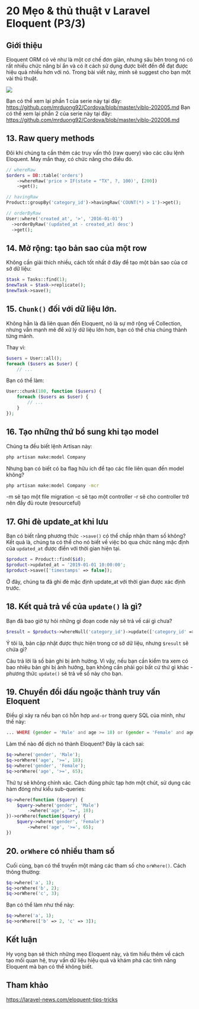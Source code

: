 # 20 Mẹo & thủ thuật v Laravel Eloquent (P3/3)

## Giới thiệu
Eloquent ORM có vẻ như là một cơ chế đơn giản, nhưng sâu bên trong nó có rất nhiều chức năng bí ẩn và có ít cách sử dụng được biết đến để đạt được hiệu quả nhiều hơn với nó. Trong bài viết này, mình sẽ suggest cho bạn một vài thủ thuật.

![](https://laptrinhsieutoc.com/wp-content/uploads/2019/12/xu-ly-du-lieu-voi-eloquent-ORM-trong-laravel-1280x720.jpg)

Bạn có thể xem lại phần 1 của serie này tại đây: https://github.com/mrduong92/Cordova/blob/master/viblo-202005.md
Bạn có thể xem lại phần 2 của serie này tại đây: https://github.com/mrduong92/Cordova/blob/master/viblo-202006.md

## 13. Raw query methods
Đôi khi chúng ta cần thêm các truy vấn thô (raw query) vào các câu lệnh Eloquent. May mắn thay, có chức năng cho điều đó.

```php
// whereRaw
$orders = DB::table('orders')
    ->whereRaw('price > IF(state = "TX", ?, 100)', [200])
    ->get();

// havingRaw
Product::groupBy('category_id')->havingRaw('COUNT(*) > 1')->get();

// orderByRaw
User::where('created_at', '>', '2016-01-01')
  ->orderByRaw('(updated_at - created_at) desc')
  ->get();
```

## 14. Mở rộng: tạo bản sao của một row

 Không cần giải thích nhiều, cách tốt nhất ở đây để tạo một bản sao của cơ sở dữ liệu:

```php
$task = Tasks::find(1);
$newTask = $task->replicate();
$newTask->save();
```

## 15. `Chunk()` đối với dữ liệu lớn.

Không hẳn là đã liên quan đến Eloquent, nó là sự mở rộng về Collection, nhưng vẫn mạnh mẽ để xử lý dữ liệu lớn hơn, bạn có thể chia chúng thành từng mảnh.

Thay vì:

```php
$users = User::all();
foreach ($users as $user) {
    // ...
```

Bạn có thể làm:

```php
User::chunk(100, function ($users) {
    foreach ($users as $user) {
        // ...
    }
});
```

## 16. Tạo những thứ bổ sung khi tạo model

Chúng ta đều biết lệnh Artisan này:

```sh
php artisan make:model Company
```

Nhưng bạn có biết có ba flag hữu ích để tạo các file liên quan đến model không?

```sh
php artisan make:model Company -mcr
```
-m sẽ tạo một file migration
-c sẽ tạo một controller
-r sẽ cho controller trở nên đầy đủ route (resourceful)

## 17. Ghi đè update_at khi lưu

Bạn có biết rằng phương thức `->save()` có thể chấp nhận tham số không? Kết quả là, chúng ta có thể cho nó biết về việc bỏ qua chức năng mặc định của `updated_at` được điền với thời gian hiện tại.

```php
$product = Product::find($id);
$product->updated_at = '2019-01-01 10:00:00';
$product->save(['timestamps' => false]);
```

Ở đây, chúng ta đã ghi đè mặc định update_at với thời gian được xác định trước.

## 18. Kết quả trả về của `update()` là gì?

Bạn đã bao giờ tự hỏi những gì đoạn code này sẽ trả về cái gì chưa?

```php
$result = $products->whereNull('category_id')->update(['category_id' => 2]);
```

Ý tôi là, bản cập nhật được thực hiện trong cơ sở dữ liệu, nhưng `$result` sẽ chứa gì?

Câu trả lời là số bản ghi bị ảnh hưởng. Vì vậy, nếu bạn cần kiểm tra xem có bao nhiêu bản ghi bị ảnh hưởng, bạn không cần phải gọi bất cứ thứ gì khác - phương thức `update()` sẽ trả về số này cho bạn.

## 19. Chuyển đổi dấu ngoặc thành truy vấn Eloquent

Điều gì xảy ra nếu bạn có hỗn hợp `and-or` trong query SQL của mình, như thế này:

```php
... WHERE (gender = 'Male' and age >= 18) or (gender = 'Female' and age >= 65)
```

Làm thế nào để dịch nó thành Eloquent? Đây là cách sai:

```php
$q->where('gender', 'Male');
$q->orWhere('age', '>=', 18);
$q->where('gender', 'Female');
$q->orWhere('age', '>=', 65);
```

Thứ tự sẽ không chính xác. Cách đúng phức tạp hơn một chút, sử dụng các hàm đóng như kiểu sub-queries:

```php
$q->where(function ($query) {
    $query->where('gender', 'Male')
        ->where('age', '>=', 18);
})->orWhere(function($query) {
    $query->where('gender', 'Female')
        ->where('age', '>=', 65); 
})
```

## 20. `orWhere` có nhiều tham số

Cuối cùng, bạn có thể truyền một mảng các tham số cho `orWhere()`. Cách thông thường:

```php
$q->where('a', 1);
$q->orWhere('b', 2);
$q->orWhere('c', 3);
```

Bạn có thể làm như thế này:

```php
$q->where('a', 1);
$q->orWhere(['b' => 2, 'c' => 3]);
```

## Kết luận

Hy vọng bạn sẽ thích những mẹo Eloquent này, và tìm hiểu thêm về cách tạo mối quan hệ, truy vấn dữ liệu hiệu quả và khám phá các tính năng Eloquent mà bạn có thể không biết.

## Tham khảo

https://laravel-news.com/eloquent-tips-tricks
